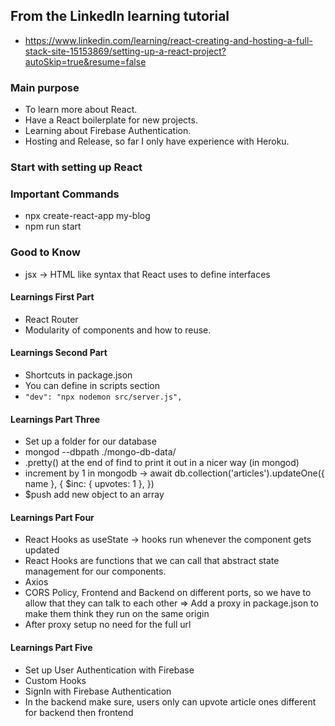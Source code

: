 ## From the LinkedIn learning tutorial
- https://www.linkedin.com/learning/react-creating-and-hosting-a-full-stack-site-15153869/setting-up-a-react-project?autoSkip=true&resume=false
### Main purpose 
- To learn more about React.
- Have a React boilerplate for new projects.
- Learning about Firebase Authentication.
- Hosting and Release, so far I only have experience with Heroku.

### Start with setting up React

### Important Commands
- npx create-react-app my-blog 
- npm run start 


### Good to Know
- jsx -> HTML like syntax that React uses to define interfaces


#### Learnings First Part
- React Router
- Modularity of components and how to reuse.

#### Learnings Second Part
- Shortcuts in package.json
- You can define in scripts section 
- ```"dev": "npx nodemon src/server.js",```

#### Learnings Part Three
- Set up a folder for our database
- mongod --dbpath ./mongo-db-data/       
- .pretty() at the end of find to print it out in a nicer way (in mongod)
- increment by 1 in mongodb ->  await db.collection('articles').updateOne({ name }, {
        $inc: { upvotes: 1 },
    })
- $push add new object to an array

#### Learnings Part Four
- React Hooks as useState -> hooks run whenever the component gets updated
- React Hooks are functions that we can call that abstract state management for our components.
- Axios
- CORS Policy, Frontend and Backend on different ports, so we have to allow that they can talk to each other => Add a proxy in package.json to make them think they run on the same origin
- After proxy setup no need for the full url


#### Learnings Part Five
- Set up User Authentication with Firebase
- Custom Hooks
- SignIn with Firebase Authentication
- In the backend make sure, users only can upvote article ones different for backend then frontend